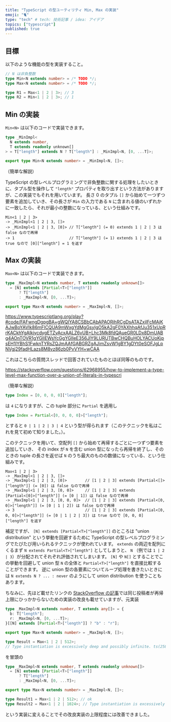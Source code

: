 ```yaml
---
title: "TypeScript の型ユーティリティ Min, Max の実装"
emoji: "🐈"
type: "tech" # tech: 技術記事 / idea: アイデア
topics: ["typescript"]
published: true
---
```


## 目標

以下のような機能の型を実装すること。

```ts
// N は非負整数
type Min<N extends number> = /* TODO */;
type Max<N extends number> = /* TODO */;

type R1 = Max<1 | 2 | 3>; // 3
type R2 = Min<1 | 2 | 3>; // 1
```

## Min の実装

`Min<N>` は以下のコードで実装できます。

```ts
type _MinImpl<
  N extends number,
  T extends readonly unknown[]
> = T["length"] extends N ? T["length"] : _MinImpl<N, [0, ...T]>;

export type Min<N extends number> = _MinImpl<N, []>;
```

（簡単な解説）

TypeScript の型レベルプログラミングで非負整数に関する処理をしたいときに、タプル型を操作して `"length"` プロパティを取り出すという方法がありますが、この実装でもそれを用いています。
長さ 0 のタプル `[]` から始めて一つずつ要素を追加していき、その長さが `Min` の入力である `N` に含まれる値のいずれかに一致したら、それが最小の整数になっている、という仕組みです。

```
Min<1 | 2 | 3>
-> _MinImpl<1 | 2 | 3, []>
-> _MinImpl<1 | 2 | 3, [0]> // T["length"] (= 0) extends 1 | 2 | 3 は false なので再帰
-> 1                        // T["length"] (= 1) extends 1 | 2 | 3 は true なので [0]["length"] = 1 を返す
```

## Max の実装

`Max<N>` は以下のコードで実装できます。

<!-- prettier-ignore -->
```ts
type _MaxImpl<N extends number, T extends readonly unknown[]>
  = [N] extends [Partial<T>["length"]]
      ? T["length"]
      : _MaxImpl<N, [0, ...T]>;

export type Max<N extends number> = _MaxImpl<N, []>;
```

https://www.typescriptlang.org/play?#code/FAFwngDgpgBA+gWQIYA8CSBbCAbAPAORihRCgDsATAZxjIFcMAjKAJwBoYAVIk86mFlCQUA9mWxgYdMgGsyIgO5kA2gF0YAXhhqAfJu351xUpRrKACkhYgAlkjycdygETZyAcxAALZ6vUB+Lhc3Mk8fdQAueGR0LDx8DmUABg4AOnTOVR1gYGIIEWsYcGgYGIIeE356JlY9LURUTBwCHQBuHOLYACUoKjpsEH1lYBhS1FwknTYRsZQJmAAfGABGRZgAJimZsvW1gBY1gDYt0eSOFJgLpNVgj29fadHLazs8M8vz86zb0PvVYH+wCAA

これはこちらの質問スレッドで回答されていたものとほぼ同等のものです。

https://stackoverflow.com/questions/62968955/how-to-implement-a-type-level-max-function-over-a-union-of-literals-in-typescri

（簡単な解説）

```ts
type Index = [0, 0, 0, 0]["length"];
```

は `4` になりますが、この tuple 部分に `Partial` を適用し

```ts
type Index = Partial<[0, 0, 0, 0]>["length"];
```

とすると `0 | 1 | 2 | 3 | 4` という型が得られます（このテクニックを私はこれを見て初めて知りました。）。

このテクニックを用いて、空配列 `[]` から始めて再帰するごとに一つずつ要素を追加していき、 その index が `N` を含む union 型になったら再帰を終了し、そのときの tuple の長さを返せば `N` のうち最大のものの数値になっている、という仕組みです。

```
Max<1 | 2 | 3>
-> _MaxImpl<1 | 2 | 3, []>
-> _MaxImpl<1 | 2 | 3, [0]>        // [1 | 2 | 3] extends [Partial<[]>["length"]] (= [0]) は false なので再帰
-> _MaxImpl<1 | 2 | 3, [0, 0]>     // [1 | 2 | 3] extends [Partial<[0]>["length"]] (= [0 | 1]) は false なので再帰
-> _MaxImpl<1 | 2 | 3, [0, 0, 0]>  // [1 | 2 | 3] extends [Partial<[0, 0]>["length"]] (= [0 | 1 | 2]) は false なので再帰
-> 3                               // [1 | 2 | 3] extends [Partial<[0, 0, 0]>["length"]] (= [0 | 1 | 2 | 3]) は true なので [0, 0, 0]["length"] を返す
```

補足ですが、 `[N] extends [Partial<T>["length"]]` のところは "union distribution" という挙動を回避するために TypeScript の型レベルプログラミングでたびたび用いられるテクニックが使われています。
`extends` の両辺を配列にくるまず `N extends Partial<T>["length"]` としてしまうと、 `N` （例では `1 | 2 | 3`）が分配されてそれぞれ評価されてしまいます。 `[N]` や `N[]` とすることでこの挙動を回避して union 型 `N` の全体と `Partial<T>["length"]` を直接比較することができます。
逆に union 型の各要素についてループ処理を書きたいときには `N extends N ? ... : never` のようにして union distribution を使うこともあります。

ちなみに、先ほど載せたリンクの [StackOverflow の記事](https://stackoverflow.com/questions/62968955/how-to-implement-a-type-level-max-function-over-a-union-of-literals-in-typescri)では同じ投稿者が再帰上限にひっかからないための実装の改良も載せていますが、元実装

```ts
type _MaxImpl<N extends number, T extends any[]> = {
  b: T["length"];
  r: _MaxImpl<N, [0, ...T]>;
}[[N] extends [Partial<T>["length"]] ? "b" : "r"];

export type Max<N extends number> = _MaxImpl<N, []>;

type Result = Max<1 | 2 | 512>;
// Type instantiation is excessively deep and possibly infinite. ts(2589)
```

を冒頭の

<!-- prettier-ignore -->
```ts
type _MaxImpl<N extends number, T extends readonly unknown[]>
  = [N] extends [Partial<T>["length"]]
      ? T["length"]
      : _MaxImpl<N, [0, ...T]>;

export type Max<N extends number> = _MaxImpl<N, []>;

type Result1 = Max<1 | 2 | 512>; // ok
type Result2 = Max<1 | 2 | 1024>; // Type instantiation is excessively deep and possibly infinite. ts(2589)
```

という実装に変えることでその改良実装の上限程度には改善できました。
